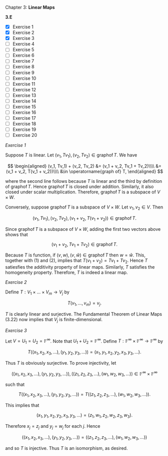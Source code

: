 Chapter 3: **Linear Maps**

**3.E**

- [x] Exercise 1
- [x] Exercise 2
- [x] Exercise 3
- [ ] Exercise 4
- [ ] Exercise 5
- [ ] Exercise 6
- [ ] Exercise 7
- [ ] Exercise 8
- [ ] Exercise 9
- [ ] Exercise 10
- [ ] Exercise 11
- [ ] Exercise 12
- [ ] Exercise 13
- [ ] Exercise 14
- [ ] Exercise 15
- [ ] Exercise 16
- [ ] Exercise 17
- [ ] Exercise 18
- [ ] Exercise 19
- [ ] Exercise 20

_Exercise 1_

Suppose $T$ is linear.
Let $(v_1, Tv_1), (v_2, Tv_2) \in \operatorname{graph of} T$.
We have

$$
\begin{aligned}
(v_1, Tv_1) + (v_2, Tv_2) &= (v_1 + v_2, Tv_1 + Tv_2)\\\\
&= (v_1 + v_2, T(v_1 + v_2))\\\\
&\in \operatorname{graph of} T,
\end{aligned}
$$

where the second line follows because $T$ is linear and the third by definition of $\operatorname{graph of} T$.
Hence $\operatorname{graph of} T$ is closed under addition.
Similarly, it also closed under scalar multiplication.
Therefore, $\operatorname{graph of} T$ is a subspace of $V \times W$.

Conversely, suppose $\operatorname{graph of} T$ is a subspace of $V \times W$.
Let $v_1, v_2 \in V$.
Then

$$
(v_1, Tv_1), (v_2, Tv_2), (v_1 + v_2, T(v_1 + v_2)) \in \operatorname{graph of} T. \tag{1}
$$

Since $\operatorname{graph of} T$ is a subspace of $V \times W$, adding the first two vectors above shows that

$$
(v_1 + v_2, Tv_1 + Tv_2) \in \operatorname{graph of} T. \tag{2}
$$

Because $T$ is function, if $(v, w), (v, \hat{w}) \in \operatorname{graph of} T$ then $w = \hat{w}$.
This, together with $(1)$ and $(2)$, implies that $T(v_1 + v_2) = Tv_1 + Tv_2$.
Hence $T$ satiesfies the additivity property of linear maps.
Similarly, $T$ satisfies the homogeneity property.
Therefore, $T$ is indeed a linear map.

_Exercise 2_

Define $T: V_1 \times \dots \times V_m \to V_j$ by

$$
T(v_1, \dots, v_m) = v_j.
$$

$T$ is clearly linear and surjective.
The Fundamental Theorem of Linear Maps (3.22) now implies that $V_j$ is finite-dimensional.

_Exercise 3_

Let $V = U_1 = U_2 = \mathbb{F}^\infty$.
Note that $U_1 + U_2 = \mathbb{F}^\infty$.
Define $T: \mathbb{F}^\infty \times \mathbb{F}^\infty \to \mathbb{F}^\infty$ by

$$
T\big((x_1, x_2, x_3, \dots), (y_1, y_2, y_3, \dots)\big) = (x_1, y_1, x_2, y_2, x_3, y_3, \dots).
$$

Thus $T$ is obviously surjective.
To prove injectivity, let

$$
\big((x_1, x_2, x_3, \dots), (y_1, y_2, y_3, \dots)\big), \big((z_1, z_2, z_3, \dots), (w_1, w_2, w_3, \dots)\big) \in \mathbb{F}^\infty \times \mathbb{F}^\infty
$$

such that

$$
T\big((x_1, x_2, x_3, \dots), (y_1, y_2, y_3, \dots)\big) = T\big((z_1, z_2, z_3, \dots), (w_1, w_2, w_3, \dots)\big).
$$

This implies that

$$
(x_1, y_1, x_2, y_2, x_3, y_3, \dots) = (z_1, w_1, z_2, w_2, z_3, w_3).
$$

Therefore $x_j = z_j$ and $y_j = w_j$ for each $j$.
Hence

$$
\big((x_1, x_2, x_3, \dots), (y_1, y_2, y_3, \dots)\big) = \big((z_1, z_2, z_3, \dots), (w_1, w_2, w_3, \dots)\big)
$$

and so $T$ is injective.
Thus $T$ is an isomorphism, as desired.
